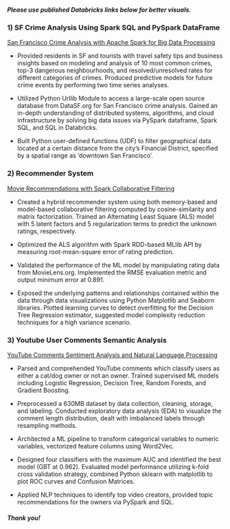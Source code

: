 
##### Please use published Databricks links below for better visuals.



### 1) SF Crime Analysis Using Spark SQL and PySpark DataFrame

[San Francisco Crime Analysis with Apache Spark for Big Data Processing](https://databricks-prod-cloudfront.cloud.databricks.com/public/4027ec902e239c93eaaa8714f173bcfc/2266522961450861/3112813335632301/421022585219207/latest.html)

- Provided residents in SF and tourists with travel safety tips and business insights based on modeling and analysis of 10 most common crimes, top-3 dangerous neighbourhoods, and resolved/unresolved rates for different categories of crimes. Produced predictive models for future crime events by performing two time series analyses.

- Utilized Python Urllib Module to access a large-scale open source database from DataSF.org for San Francisco crime analysis. Gained an in-depth understanding of distributed systems, algorithms, and cloud infrastructure by solving big data issues via PySpark dataframe, Spark SQL, and SQL in Databricks.

- Built Python user-defined functions (UDF) to filter geographical data located at a certain distance from the city’s Financial District, specified by a spatial range as ‘downtown San Francisco’.


### 2) Recommender System

[Movie Recommendations with Spark Collaborative Filtering](https://databricks-prod-cloudfront.cloud.databricks.com/public/4027ec902e239c93eaaa8714f173bcfc/2266522961450861/2354609215160139/421022585219207/latest.html)

- Created a hybrid recommender system using both memory-based and model-based collaborative filtering computed by cosine-similarity and matrix factorization. Trained an Alternating Least Square (ALS) model with 5 latent factors and 5 regularization terms to predict the unknown ratings, respectively.

- Optimized the ALS algorithm with Spark RDD-based MLlib API by measuring root-mean-square error of rating prediction.

- Validated the performance of the ML model by manipulating rating data from MovieLens.org. Implemented the RMSE evaluation metric and output minimum error at 0.891.

- Exposed the underlying patterns and relationships contained within the data through data visualizations using Python Matplotlib and Seaborn libraries. Plotted learning curves to detect overfitting for the Decision Tree Regression estimator,  suggested model complexity reduction techniques for a high variance scenario.


### 3) Youtube User Comments Semantic Analysis

[YouTube Comments Sentiment Analysis and Natural Language Processing](https://databricks-prod-cloudfront.cloud.databricks.com/public/4027ec902e239c93eaaa8714f173bcfc/2266522961450861/1462984688696549/421022585219207/latest.html)

- Parsed and comprehended YouTube comments which classify users as either a cat/dog owner or not an owner. Trained supervised ML models including Logistic Regression, Decision Tree, Random Forests, and Gradient Boosting.

- Preprocessed a 630MB dataset by data collection, cleaning, storage, and labeling. Conducted exploratory data analysis (EDA) to visualize the comment length distribution, dealt with imbalanced labels through resampling methods.

- Architected a ML pipeline to transform categorical variables to numeric variables, vectorized feature columns using Word2Vec.

- Designed four classifiers with the maximum AUC and identified the best model (GBT at 0.962). Evaluated model performance utilizing k-fold cross validation strategy, combined Python sklearn with matplotlib to plot ROC curves and Confusion Matrices. 

- Applied NLP techniques to identify top video creators, provided topic recommendations for the owners via PySpark and SQL.



##### Thank you!
